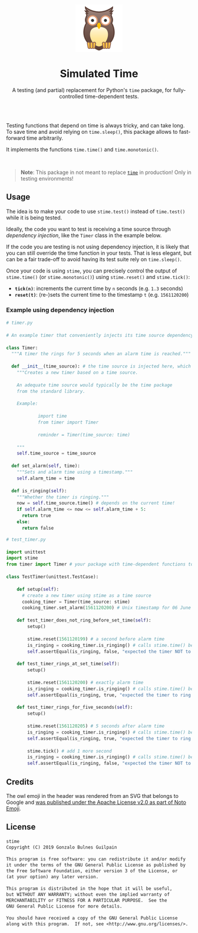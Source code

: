 <p align='center'><img width="128" src='./vendor/noto-emoji-owl.png' alt="An owl emoji"/></p>
<h1 align='center'>Simulated Time</h1>

<p align="center">A testing (and partial) replacement for Python's <code>time</code> package, for fully-controlled time-dependent tests.</p>

<br /><br />

Testing functions that depend on time is always tricky, and can take long. To save time and avoid relying on `time.sleep()`, this package allows to fast-forward time arbitrarily.

It implements the functions `time.time()` and `time.monotonic()`.

<br />

> **Note**: This package in not meant to replace [`time`][time] in production! Only in testing environments!

  [time]: https://docs.python.org/3/library/time.html

Usage
-----

The idea is to make your code to use `stime.test()` instead of `time.test()` while it is being tested.

Ideally, the code you want to test is receiving a time source through _dependency injection_, like the `Timer` class in the example below.

If the code you are testing is not using dependency injection, it is likely that you can still override the time function in your tests. That is less elegant, but can be a fair trade-off to avoid having its test suite rely on `time.sleep()`.

Once your code is using `stime`, you can precisely control the output of `stime.time()` (or `stime.monotonic()`) using `stime.reset()` and `stime.tick()`:

- **`tick(n)`**: increments the current time by `n` seconds (e.g. `1.3` seconds)
- **`reset(t)`**: (re-)sets the current time to the timestamp `t` (e.g. `1561120200`)

### Example using dependency injection

```python
# timer.py

# An example timer that conveniently injects its time source dependency.

class Timer:
  """A timer the rings for 5 seconds when an alarm time is reached."""

  def __init__(time_source): # the time source is injected here, which is nice
    """Creates a new timer based on a time source.

    An adequate time source would typically be the time package
    from the standard library.

    Example:

            import time
            from timer import Timer

            reminder = Timer(time_source: time)

    """
    self.time_source = time_source

  def set_alarm(self, time):
    """Sets and alarm time using a timestamp."""
    self.alarm_time = time

  def is_ringing(self):
    """Whether the timer is ringing."""
    now = self.time_source.time() # depends on the current time!
    if self.alarm_time <= now <= self.alarm_time + 5:
      return true
    else:
      return false

```

```python
# test_timer.py

import unittest
import stime
from timer import Timer # your package with time-dependent functions to be tested

class TestTimer(unittest.TestCase):

    def setup(self):
      # create a new timer using stime as a time source
      cooking_timer = Timer(time_source: stime)
      cooking_timer.set_alarm(1561120200) # Unix timestamp for 06 June 2019 around noon

    def test_timer_does_not_ring_before_set_time(self):
        setup()

        stime.reset(1561120199) # a second before alarm time
        is_ringing = cooking_timer.is_ringing() # calls stime.time() because it is the timer time_source
        self.assertEqual(is_ringing, false, "expected the timer NOT to ring before alarm time")

    def test_timer_rings_at_set_time(self):
        setup()

        stime.reset(1561120200) # exactly alarm time
        is_ringing = cooking_timer.is_ringing() # calls stime.time() because it is the timer time_source
        self.assertEqual(is_ringing, true, "expected the timer to ring at alarm time")

    def test_timer_rings_for_five_seconds(self):
        setup()

        stime.reset(1561120205) # 5 seconds after alarm time
        is_ringing = cooking_timer.is_ringing() # calls stime.time() because it is the timer time_source
        self.assertEqual(is_ringing, true, "expected the timer to ring 5 seconds after alarm time")

        stime.tick() # add 1 more second
        is_ringing = cooking_timer.is_ringing() # calls stime.time() because it is the timer time_source
        self.assertEqual(is_ringing, false, "expected the timer NOT to ring 6 seconds after alarm time")
```

Credits
-------

The owl emoji in the header was rendered from an SVG that belongs to Google and [was published under the Apache License v2.0 as part of Noto Emoji](https://github.com/googlei18n/noto-emoji).

License
-------

    stime
    Copyright (C) 2019 Gonzalo Bulnes Guilpain

    This program is free software: you can redistribute it and/or modify
    it under the terms of the GNU General Public License as published by
    the Free Software Foundation, either version 3 of the License, or
    (at your option) any later version.

    This program is distributed in the hope that it will be useful,
    but WITHOUT ANY WARRANTY; without even the implied warranty of
    MERCHANTABILITY or FITNESS FOR A PARTICULAR PURPOSE.  See the
    GNU General Public License for more details.

    You should have received a copy of the GNU General Public License
    along with this program.  If not, see <http://www.gnu.org/licenses/>.
